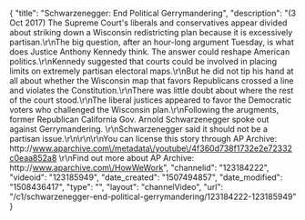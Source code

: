 {
    "title": "Schwarzenegger: End Political Gerrymandering",
    "description": "(3 Oct 2017) The Supreme Court's liberals and conservatives appear divided about striking down a Wisconsin redistricting plan because it is excessively partisan.\r\nThe big question, after an hour-long argument Tuesday, is what does Justice Anthony Kennedy think. The answer could reshape American politics.\r\nKennedy suggested that courts could be involved in placing limits on extremely partisan electoral maps.\r\nBut he did not tip his hand at all about whether the Wisconsin map that favors Republicans crossed a line and violates the Constitution.\r\nThere was little doubt about where the rest of the court stood.\r\nThe liberal justices appeared to favor the Democratic voters who challenged the Wisconsin plan.\r\nFollowing the arugments, former Republican California Gov. Arnold Schwarzenegger spoke out against Gerrymandering. \r\nSchwarzenegger said it should not be a partisan issue.\r\n\r\n\r\nYou can license this story through AP Archive: http:\/\/www.aparchive.com\/metadata\/youtube\/4f360d738f1732e2e72332c0eaa852a8 \r\nFind out more about AP Archive: http:\/\/www.aparchive.com\/HowWeWork",
    "channelid": "123184222",
    "videoid": "123185949",
    "date_created": "1507494857",
    "date_modified": "1508436417",
    "type": "",
    "layout": "channelVideo",
    "url": "\/c1\/schwarzenegger-end-political-gerrymandering\/123184222-123185949"
}